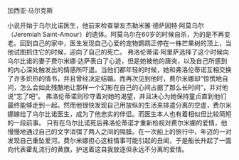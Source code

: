 加西亚·马尔克斯

小说开始于乌尔比诺医生，他前来检查挚友杰勒米雅·德萨因特·阿莫乌尔（Jeremiah Saint-Amour）的遗体。阿莫乌尔在60岁的时候自杀，为的是不再变老。回到自己的家中，医生发现自己心爱的宠物鹦鹉正停在一株芒果树的顶上，当他试图抓住它的时候，迎向了自己的死亡。
弗洛伦蒂诺·阿里萨选择了这个时候向乌尔比诺的妻子费尔米娜·达萨表白了心迹，但是她被他的唐突，以及自己所感到的内心深处触发出的情感所吓退。当他们都年轻的时候，她和弗洛伦蒂诺互相交换了许多炽热的情书，并且曾经决定结婚。而再次见到他时，费尔米娜却“惊慌地自问，怎么会如此残酷地让那样一个幻影在自己的心间占据了那么长时间”，并对他说“忘了吧”。 弗洛伦蒂诺则珍守着对她的渴望，并且决心为她保持童贞直到他们最终能够走到一起。然而他很快发现自己用放纵的生活来排遣分离的空虚，费尔米娜嫁给了乌尔比诺医生，成为了他忠实的伴侣。而医生本人也有着相似但比较简短的一段前事。
只有在乌尔比诺死后弗洛伦蒂诺才重新检视对费尔米娜的爱情，他慢慢地通过自己的文字消弭了两人之间的隔膜。在一次船上的旅行中，年迈的一对发现自己重坠爱河。费尔米娜担心这桩情事可能引起的丑闻，于是船长升起了一面向代表霍乱流行的黄旗，护送着这自我放逐但永远不分离的爱情。
